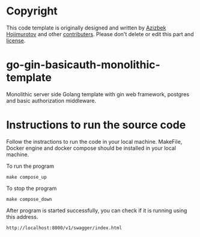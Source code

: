 # Copyright
This code template is originally designed and written by [Azizbek Hojimurotov](https://github.com/golanguzb70) and other [contributers](https://github.com/golanguzb70/go-gin-basicauth-postgres-monolithic-template/graphs/contributors).
Please don't delete or edit this part and [license](https://github.com/golanguzb70/go-gin-basicauth-postgres-monolithic-template/blob/main/LICENSE).

# go-gin-basicauth-monolithic-template
Monolithic server side Golang template with gin web framework, postgres and basic authorization middleware.


# Instructions to run the source code
Follow the instractions to run the code in your local machine.
MakeFile, Docker engine and docker compose should be installed in your local machine. 

To run the program
```
make compose_up
```
To stop the program
```
make compose_down
```

After program is started successfully, you can check if it is running using this address.
```
http://localhost:8000/v1/swagger/index.html
```